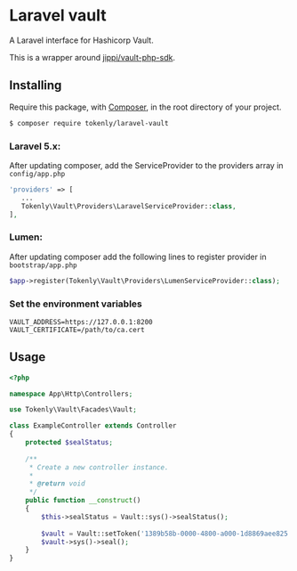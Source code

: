 # Laravel vault

A Laravel interface for Hashicorp Vault.

This is a wrapper around [jippi/vault-php-sdk](https://github.com/jippi/vault-php-sdk).

## Installing

Require this package, with [Composer](https://getcomposer.org/), in the root directory of your project.

``` bash
$ composer require tokenly/laravel-vault
```

### Laravel 5.x:

After updating composer, add the ServiceProvider to the providers array in `config/app.php`

 ```php
'providers' => [
    ...
    Tokenly\Vault\Providers\LaravelServiceProvider::class,
],
```

### Lumen:

After updating composer add the following lines to register provider in `bootstrap/app.php`

```php
$app->register(Tokenly\Vault\Providers\LumenServiceProvider::class);
```

### Set the environment variables

```
VAULT_ADDRESS=https://127.0.0.1:8200
VAULT_CERTIFICATE=/path/to/ca.cert
```

## Usage

```php
<?php

namespace App\Http\Controllers;

use Tokenly\Vault\Facades\Vault;

class ExampleController extends Controller
{
    protected $sealStatus;
    
    /**
     * Create a new controller instance.
     *
     * @return void
     */
    public function __construct()
    {
        $this->sealStatus = Vault::sys()->sealStatus();
        
        $vault = Vault::setToken('1389b58b-0000-4800-a000-1d8869aee825');
        $vault->sys()->seal();
    }
}
```
